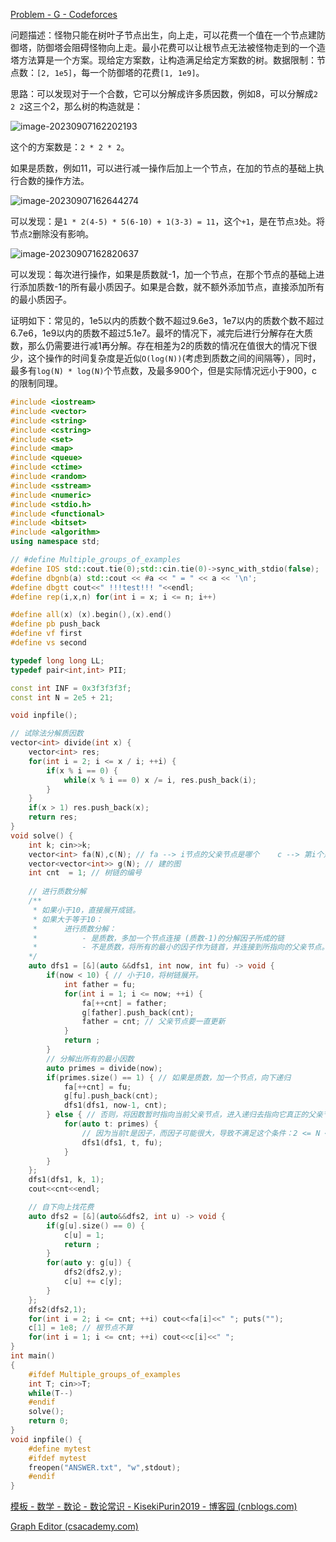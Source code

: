 [Problem - G - Codeforces](https://codeforces.com/gym/102452/problem/G)

问题描述：怪物只能在树叶子节点出生，向上走，可以花费一个值在一个节点建防御塔，防御塔会阻碍怪物向上走。最小花费可以让根节点无法被怪物走到的一个造塔方法算是一个方案。现给定方案数，让构造满足给定方案数的树。数据限制：节点数：`[2, 1e5]`，每一个防御塔的花费`[1, 1e9]`。

思路：可以发现对于一个合数，它可以分解成许多质因数，例如8，可以分解成`2 2 2`这三个2，那么树的构造就是：

![image-20230907162202193](https://cdn.789ak.com/img/image-20230907162202193.png)



这个的方案数是：`2 * 2 * 2`。

如果是质数，例如11，可以进行减一操作后加上一个节点，在加的节点的基础上执行合数的操作方法。

![image-20230907162644274](https://cdn.789ak.com/img/image-20230907162644274.png)

可以发现：是`1 * 2(4-5) * 5(6-10) + 1(3-3) = 11`，这个`+1`，是在节点`3`处。将节点`2`删除没有影响。

![image-20230907162820637](https://cdn.789ak.com/img/image-20230907162820637.png)

可以发现：每次进行操作，如果是质数就-1，加一个节点，在那个节点的基础上进行添加质数-1的所有最小质因子。如果是合数，就不额外添加节点，直接添加所有的最小质因子。

证明如下：常见的，1e5以内的质数个数不超过9.6e3，1e7以内的质数个数不超过6.7e6，1e9以内的质数不超过5.1e7。最坏的情况下，减完后进行分解存在大质数，那么仍需要进行减1再分解。存在相差为2的质数的情况在值很大的情况下很少，这个操作的时间复杂度是近似`O(log(N))`(考虑到质数之间的间隔等），同时，最多有`log(N) * log(N)`个节点数，及最多900个，但是实际情况远小于900，c的限制同理。

```cpp
#include <iostream>
#include <vector>
#include <string>
#include <cstring>
#include <set>
#include <map>
#include <queue>
#include <ctime>
#include <random>
#include <sstream>
#include <numeric>
#include <stdio.h>
#include <functional>
#include <bitset>
#include <algorithm>
using namespace std;

// #define Multiple_groups_of_examples
#define IOS std::cout.tie(0);std::cin.tie(0)->sync_with_stdio(false);
#define dbgnb(a) std::cout << #a << " = " << a << '\n';
#define dbgtt cout<<" !!!test!!! "<<endl;
#define rep(i,x,n) for(int i = x; i <= n; i++)

#define all(x) (x).begin(),(x).end()
#define pb push_back
#define vf first
#define vs second

typedef long long LL;
typedef pair<int,int> PII;

const int INF = 0x3f3f3f3f;
const int N = 2e5 + 21;

void inpfile();

// 试除法分解质因数
vector<int> divide(int x) {
    vector<int> res;
    for(int i = 2; i <= x / i; ++i) {
        if(x % i == 0) {
            while(x % i == 0) x /= i, res.push_back(i);
        }
    }
    if(x > 1) res.push_back(x);
    return res;
}
void solve() {
    int k; cin>>k;
    vector<int> fa(N),c(N); // fa --> i节点的父亲节点是哪个    c --> 第i个点的花销
    vector<vector<int>> g(N); // 建的图
    int cnt  = 1; // 树链的编号
    
    // 进行质数分解
    /**
     * 如果小于10，直接展开成链。
     * 如果大于等于10：
     *      进行质数分解：
     *          - 是质数，多加一个节点连接 (质数-1)的分解因子所成的链
     *          - 不是质数，将所有的最小的因子作为链首，并连接到所指向的父亲节点。
    */
    auto dfs1 = [&](auto &&dfs1, int now, int fu) -> void {
        if(now < 10) { // 小于10，将树链展开。
            int father = fu;
            for(int i = 1; i <= now; ++i) {
                fa[++cnt] = father; 
                g[father].push_back(cnt);
                father = cnt; // 父亲节点要一直更新
            }
            return ;
        }
        // 分解出所有的最小因数
        auto primes = divide(now);
        if(primes.size() == 1) { // 如果是质数，加一个节点，向下递归
            fa[++cnt] = fu;
            g[fu].push_back(cnt);
            dfs1(dfs1, now-1, cnt);
        } else { // 否则，将因数暂时指向当前父亲节点，进入递归去指向它真正的父亲节点
            for(auto t: primes) {
                // 因为当前t是因子，而因子可能很大，导致不满足这个条件：2 <= N <= 1e5，因此对于大于10的质数还要进行递归找最小的
                dfs1(dfs1, t, fu);
            }
        }
    };
    dfs1(dfs1, k, 1);
    cout<<cnt<<endl;

    // 自下向上找花费
    auto dfs2 = [&](auto&&dfs2, int u) -> void {
        if(g[u].size() == 0) {
            c[u] = 1;
            return ;
        }
        for(auto y: g[u]) {
            dfs2(dfs2,y);
            c[u] += c[y];
        }
    };
    dfs2(dfs2,1);
    for(int i = 2; i <= cnt; ++i) cout<<fa[i]<<" "; puts("");
    c[1] = 1e8; // 根节点不算
    for(int i = 1; i <= cnt; ++i) cout<<c[i]<<" ";
}
int main()
{
    #ifdef Multiple_groups_of_examples
    int T; cin>>T;
    while(T--)
    #endif
    solve();
    return 0;
}
void inpfile() {
    #define mytest
    #ifdef mytest
    freopen("ANSWER.txt", "w",stdout);
    #endif
}
```









[模板 - 数学 - 数论 - 数论常识 - KisekiPurin2019 - 博客园 (cnblogs.com)](https://www.cnblogs.com/KisekiPurin2019/p/11804413.html)

[Graph Editor (csacademy.com)](https://csacademy.com/app/graph_editor)
